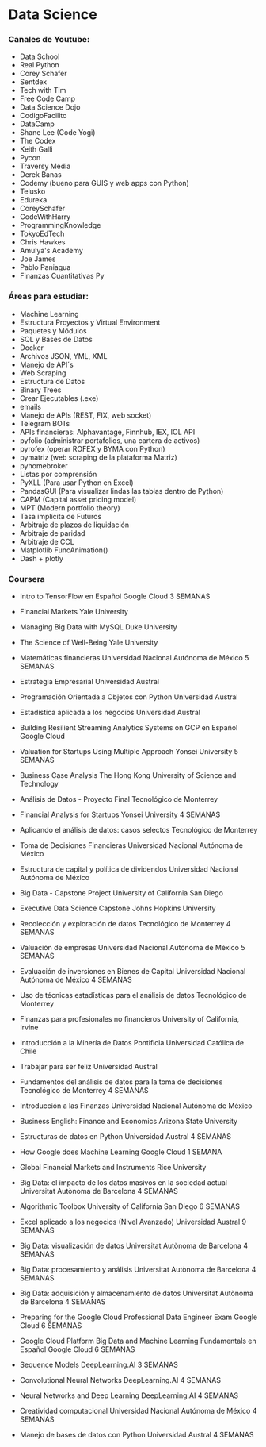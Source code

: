 # Data Science

### Canales de Youtube:

+ Data School
+ Real Python
+ Corey Schafer
+ Sentdex
+ Tech with Tim
+ Free Code Camp
+ Data Science Dojo
+ CodigoFacilito
+ DataCamp
+ Shane Lee (Code Yogi)
+ The Codex
+ Keith Galli
+ Pycon
+ Traversy Media
+ Derek Banas
+ Codemy (bueno para GUIS y web apps con Python)
+ Telusko 
+ Edureka
+ CoreySchafer
+ CodeWithHarry
+ ProgrammingKnowledge
+ TokyoEdTech
+ Chris Hawkes
+ Amulya's Academy
+ Joe James
+ Pablo Paniagua
+ Finanzas Cuantitativas Py

### Áreas para estudiar:

+ Machine Learning
+ Estructura Proyectos y Virtual Environment
+ Paquetes y Módulos
+ SQL y Bases de Datos
+ Docker
+ Archivos JSON, YML, XML
+ Manejo de API´s
+ Web Scraping
+ Estructura de Datos
+ Binary Trees
+ Crear Ejecutables (.exe)
+ emails
+ Manejo de APIs (REST, FIX, web socket)
+ Telegram BOTs
+ APIs financieras: Alphavantage, Finnhub, IEX, IOL API
+ pyfolio (administrar portafolios, una cartera de activos)
+ pyrofex (operar ROFEX y BYMA con Python)
+ pymatriz (web scraping de la plataforma Matriz)
+ pyhomebroker
+ Listas por comprensión
+ PyXLL (Para usar Python en Excel)
+ PandasGUI (Para visualizar lindas las tablas dentro de Python)
+ CAPM (Capital asset pricing model)
+ MPT (Modern portfolio theory)
+ Tasa implícita de Futuros
+ Arbitraje de plazos de liquidación
+ Arbitraje de paridad
+ Arbitraje de CCL
+ Matplotlib FuncAnimation()
+ Dash + plotly

### Coursera

+ Intro to TensorFlow en Español
Google Cloud
3 SEMANAS

+ Financial Markets
Yale University

+ Managing Big Data with MySQL
Duke University

+ The Science of Well-Being
Yale University

+ Matemáticas financieras
Universidad Nacional Autónoma de México
5 SEMANAS

+ Estrategia Empresarial
Universidad Austral

+ Programación Orientada a Objetos con Python
Universidad Austral

+ Estadística aplicada a los negocios
Universidad Austral

+ Building Resilient Streaming Analytics Systems on GCP en Español
Google Cloud

+ Valuation for Startups Using Multiple Approach
Yonsei University
5 SEMANAS

+ Business Case Analysis
The Hong Kong University of Science and Technology

+ Análisis de Datos - Proyecto Final
Tecnológico de Monterrey

+ Financial Analysis for Startups
Yonsei University
4 SEMANAS

+ Aplicando el análisis de datos: casos selectos
Tecnológico de Monterrey

+ Toma de Decisiones Financieras
Universidad Nacional Autónoma de México

+ Estructura de capital y política de dividendos
Universidad Nacional Autónoma de México

+ Big Data - Capstone Project
University of California San Diego


+ Executive Data Science Capstone
Johns Hopkins University

+ Recolección y exploración de datos
Tecnológico de Monterrey
4 SEMANAS

+ Valuación de empresas
Universidad Nacional Autónoma de México
5 SEMANAS

+ Evaluación de inversiones en Bienes de Capital
Universidad Nacional Autónoma de México
4 SEMANAS

+ Uso de técnicas estadísticas para el análisis de datos
Tecnológico de Monterrey

+ Finanzas para profesionales no financieros
University of California, Irvine

+ Introducción a la Minería de Datos
Pontificia Universidad Católica de Chile

+ Trabajar para ser feliz
Universidad Austral

+ Fundamentos del análisis de datos para la toma de decisiones
Tecnológico de Monterrey
4 SEMANAS

+ Introducción a las Finanzas
Universidad Nacional Autónoma de México

+ Business English: Finance and Economics
Arizona State University

+ Estructuras de datos en Python
Universidad Austral
4 SEMANAS

+ How Google does Machine Learning
Google Cloud
1 SEMANA

+ Global Financial Markets and Instruments
Rice University

+ Big Data: el impacto de los datos masivos en la sociedad actual
Universitat Autònoma de Barcelona
4 SEMANAS

+ Algorithmic Toolbox
University of California San Diego
6 SEMANAS

+ Excel aplicado a los negocios (Nivel Avanzado)
Universidad Austral
9 SEMANAS

+ Big Data: visualización de datos
Universitat Autònoma de Barcelona
4 SEMANAS

+ Big Data: procesamiento y análisis
Universitat Autònoma de Barcelona
4 SEMANAS

+ Big Data: adquisición y almacenamiento de datos
Universitat Autònoma de Barcelona
4 SEMANAS

+ Preparing for the Google Cloud Professional Data Engineer Exam
Google Cloud
6 SEMANAS

+ Google Cloud Platform Big Data and Machine Learning Fundamentals en Español
Google Cloud
6 SEMANAS

+ Sequence Models
DeepLearning.AI
3 SEMANAS

+ Convolutional Neural Networks
DeepLearning.AI
4 SEMANAS

+ Neural Networks and Deep Learning
DeepLearning.AI
4 SEMANAS

+ Creatividad computacional
Universidad Nacional Autónoma de México
4 SEMANAS

+ Manejo de bases de datos con Python
Universidad Austral
4 SEMANAS
